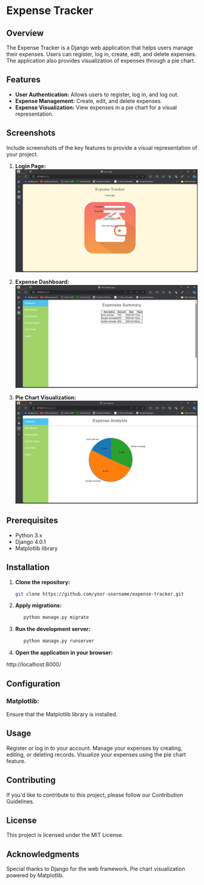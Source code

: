 # Expense Tracker

## Overview

The Expense Tracker is a Django web application that helps users manage their expenses. Users can register, log in, create, edit, and delete expenses. The application also provides visualization of expenses through a pie chart.

## Features

- **User Authentication:** Allows users to register, log in, and log out.
- **Expense Management:** Create, edit, and delete expenses.
- **Expense Visualization:** View expenses in a pie chart for a visual representation.

## Screenshots

Include screenshots of the key features to provide a visual representation of your project.

1. **Login Page:**
   ![Login Page](login.png)

2. **Expense Dashboard:**
   ![Expense Dashboard](expense_dashboard.png)

3. **Pie Chart Visualization:**
   ![Pie Chart](pie_chart.png)

## Prerequisites

- Python 3.x
- Django 4.0.1
- Matplotlib library

## Installation

1. **Clone the repository:**

   ```bash
   git clone https://github.com/your-username/expense-tracker.git

2. **Apply migrations:**

   ```bash
      python manage.py migrate

3. **Run the development server:**


   ```bash
      python manage.py runserver
   
3. **Open the application in your browser:**

http://localhost:8000/

## Configuration
### Matplotlib:
Ensure that the Matplotlib library is installed.

## Usage
Register or log in to your account.
Manage your expenses by creating, editing, or deleting records.
Visualize your expenses using the pie chart feature.

## Contributing
If you'd like to contribute to this project, please follow our Contribution Guidelines.

## License
This project is licensed under the MIT License.

## Acknowledgments
Special thanks to Django for the web framework.
Pie chart visualization powered by Matplotlib.
